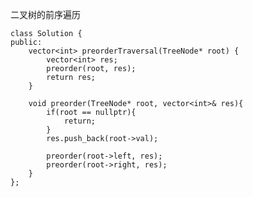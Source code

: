二叉树的前序遍历


	class Solution {
	public:
	    vector<int> preorderTraversal(TreeNode* root) {
	        vector<int> res;
	        preorder(root, res);
	        return res;
	    }
	
	    void preorder(TreeNode* root, vector<int>& res){
	        if(root == nullptr){
	            return;
	        }
	        res.push_back(root->val);
	
	        preorder(root->left, res);
	        preorder(root->right, res);
	    }
	};